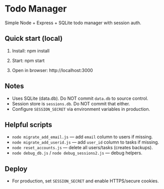 # Todo Manager

Simple Node + Express + SQLite todo manager with session auth.

## Quick start (local)

1. Install:
   npm install

2. Start:
   npm start

3. Open in browser:
   http://localhost:3000

## Notes
- Uses SQLite (data.db). Do NOT commit `data.db` to source control.
- Session store is `sessions.db`. Do NOT commit that either.
- Configure `SESSION_SECRET` via environment variables in production.

## Helpful scripts
- `node migrate_add_email.js` — add `email` column to users if missing.
- `node migrate_add_userid.js` — add `user_id` column to tasks if missing.
- `node reset_accounts.js` — delete all users/tasks (creates backups).
- `node debug_db.js` / `node debug_sessions2.js` — debug helpers.

## Deploy
- For production, set `SESSION_SECRET` and enable HTTPS/secure cookies.